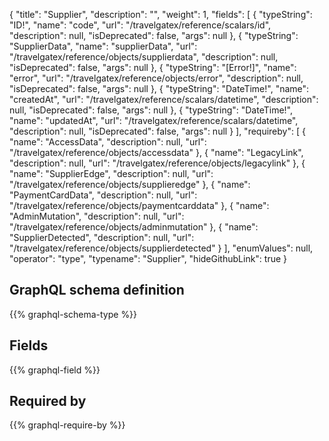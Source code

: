 {
  "title": "Supplier",
  "description": "",
  "weight": 1,
  "fields": [
    {
      "typeString": "ID!",
      "name": "code",
      "url": "/travelgatex/reference/scalars/id",
      "description": null,
      "isDeprecated": false,
      "args": null
    },
    {
      "typeString": "SupplierData",
      "name": "supplierData",
      "url": "/travelgatex/reference/objects/supplierdata",
      "description": null,
      "isDeprecated": false,
      "args": null
    },
    {
      "typeString": "[Error!]",
      "name": "error",
      "url": "/travelgatex/reference/objects/error",
      "description": null,
      "isDeprecated": false,
      "args": null
    },
    {
      "typeString": "DateTime!",
      "name": "createdAt",
      "url": "/travelgatex/reference/scalars/datetime",
      "description": null,
      "isDeprecated": false,
      "args": null
    },
    {
      "typeString": "DateTime!",
      "name": "updatedAt",
      "url": "/travelgatex/reference/scalars/datetime",
      "description": null,
      "isDeprecated": false,
      "args": null
    }
  ],
  "requireby": [
    {
      "name": "AccessData",
      "description": null,
      "url": "/travelgatex/reference/objects/accessdata"
    },
    {
      "name": "LegacyLink",
      "description": null,
      "url": "/travelgatex/reference/objects/legacylink"
    },
    {
      "name": "SupplierEdge",
      "description": null,
      "url": "/travelgatex/reference/objects/supplieredge"
    },
    {
      "name": "PaymentCardData",
      "description": null,
      "url": "/travelgatex/reference/objects/paymentcarddata"
    },
    {
      "name": "AdminMutation",
      "description": null,
      "url": "/travelgatex/reference/objects/adminmutation"
    },
    {
      "name": "SupplierDetected",
      "description": null,
      "url": "/travelgatex/reference/objects/supplierdetected"
    }
  ],
  "enumValues": null,
  "operator": "type",
  "typename": "Supplier",
  "hideGithubLink": true
}
## GraphQL schema definition

{{% graphql-schema-type %}}

## Fields

{{% graphql-field %}}

## Required by

{{% graphql-require-by %}}
